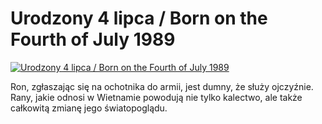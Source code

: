 Urodzony 4 lipca / Born on the Fourth of July 1989 
=============
[![Urodzony 4 lipca / Born on the Fourth of July 1989 ](http://vidos.pl/images/player.gif)](http://vidos.pl/urodzony-4-lipca-born-on-the-fourth-of-july-1989)

 Ron, zgłaszając się na ochotnika do armii, jest dumny, że służy ojczyźnie. Rany, jakie odnosi w Wietnamie powodują nie tylko kalectwo, ale także całkowitą zmianę jego światopoglądu.
